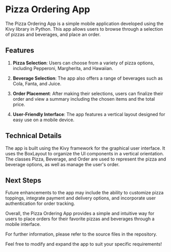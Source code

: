 # Pizza Ordering App

The Pizza Ordering App is a simple mobile application developed using the Kivy library in Python. This app allows users to browse through a selection of pizzas and beverages, and place an order.

## Features

1. **Pizza Selection**: Users can choose from a variety of pizza options, including Pepperoni, Margherita, and Hawaiian.

2. **Beverage Selection**: The app also offers a range of beverages such as Cola, Fanta, and Juice.

3. **Order Placement**: After making their selections, users can finalize their order and view a summary including the chosen items and the total price.

4. **User-Friendly Interface**: The app features a vertical layout designed for easy use on a mobile device.

## Technical Details

The app is built using the Kivy framework for the graphical user interface. It uses the BoxLayout to organize the UI components in a vertical orientation. The classes Pizza, Beverage, and Order are used to represent the pizza and beverage options, as well as manage the user's order.

## Next Steps

Future enhancements to the app may include the ability to customize pizza toppings, integrate payment and delivery options, and incorporate user authentication for order tracking.

Overall, the Pizza Ordering App provides a simple and intuitive way for users to place orders for their favorite pizzas and beverages through a mobile interface.

For further information, please refer to the source files in the repository.

Feel free to modify and expand the app to suit your specific requirements!

